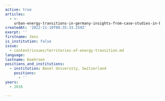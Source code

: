 ```yaml
---
active: true
articles:
  - >-
    urban-energy-transitions-in-germany-insights-from-case-studies-in-bottrop-and-emden
createdAt: '2022-11-10T08:35:33.259Z'
exerpt: ''
firstname: Jens
is_institution: false
issue:
  - content/issues/territories-of-energy-transition.md
language:
lastname: Koehrsen
positions_and_institutions:
  - institution: Basel University, Switzerland
    positions:
      - ''
years:
  - 2016

---
```


